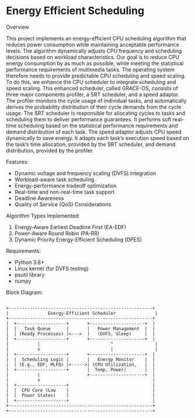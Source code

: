 # Energy Efficient Scheduling
Overview

This project implements an energy-efficient CPU scheduling algorithm that reduces power consumption while maintaining acceptable performance levels. The algorithm dynamically adjusts CPU frequency and scheduling decisions based on workload characteristics. Our goal is to reduce CPU energy consumption by as much as possible, while meeting the statistical performance requirements of multimedia tasks. The operating system therefore needs to provide predictable CPU scheduling and speed scaling. To do this, we enhance the CPU scheduler to integrate scheduling and speed scaling. This enhanced scheduler, called GRACE-OS, consists of three major components profiler, a SRT scheduler, and a speed adaptor. The profiler monitors the cycle usage of individual tasks, and automatically derives the probability distribution of their cycle demands from the cycle usage. The SRT scheduler is responsible for allocating cycles to tasks and scheduling them to deliver performance guarantees. It performs soft real-time scheduling based on the statistical performance requirements and demand distribution of each task. The speed adaptor adjusts CPU speed dynamically to save energy. It adapts each task’s execution speed based on the task’s time allocation, provided by the SRT scheduler, and demand distribution, provided by the profiler.

Features:
- Dynamic voltage and frequency scaling (DVFS) integration
- Workload-aware task scheduling
- Energy-performance tradeoff optimization
- Real-time and non-real-time task support
- Deadline Awareness
- Quality of Service (QoS) Considerations 

Algorithm Types Implemented:
1. Energy-Aware Earliest Deadline First (EA-EDF)
2. Power-Aware Round Robin (PA-RR)
3. Dynamic Priority Energy-Efficient Scheduling (DPES)

Requirements:
- Python 3.8+
- Linux kernel (for DVFS testing)
- psutil library
- numpy

Block Diagram:
```

+-------------------------------------------------------+
|               Energy-Efficient Scheduler               |
+-------------------------------------------------------+
|  +-------------------+       +---------------------+  |
|  |   Task Queue      |       |   Power Management  |  |
|  | (Ready Processes) |<--->  |   (DVFS, Sleep)     |  |
|  +-------------------+       +---------------------+  |
|           |                           ^                |
|           v                           |                |
|  +-------------------+       +---------------------+  |
|  |  Scheduling Logic |       |   Energy Monitor    |  |
|  | (E.g., EDF, MLFQ) |<----->| (CPU Utilization,   |  |
|  +-------------------+       |  Temp, Power)       |  |
|           |                  +---------------------+  |
|           v                                           |
|  +-------------------+                                |
|  |  CPU Core (Low    |                                |
|  |  Power States)    |                                |
|  +-------------------+                                |
+-------------------------------------------------------+
+-------------------------------------------------------+
```
